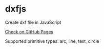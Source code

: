 # dxfjs
Create dxf file in JavaScript

[Check on GitHub Pages](https://exetum.github.io/dxfjs/ "Open demo page")


Supported primitive types: arc, line, text, circle
